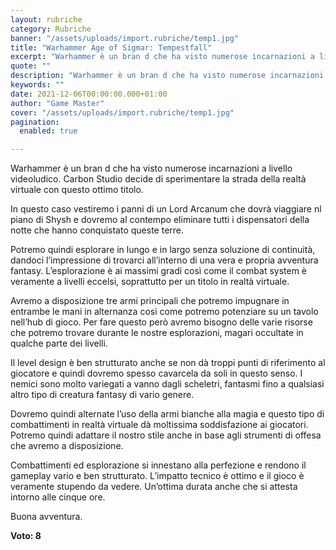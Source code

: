 ```yaml
---
layout: rubriche
category: Rubriche
banner: "/assets/uploads/import.rubriche/temp1.jpg"
title: "Warhammer Age of Sigmar: Tempestfall"
excerpt: "Warhammer è un bran d che ha visto numerose incarnazioni a livello videoludico. Carbon Studio decide di sperimentare la strada della realtà virtuale con questo ottimo titolo. In questo caso vestiremo i panni di un Lord Arcanum che dovrà viaggiare nl piano di Shysh e dovremo al contempo eliminare tutti i dispensatori della notte che [&hellip"
quote: ""
description: "Warhammer è un bran d che ha visto numerose incarnazioni a livello videoludico. Carbon Studio decide di sperimentare la strada della realtà virtuale con questo ottimo titolo. In questo caso vestiremo i panni di un Lord Arcanum che dovrà viaggiare nl piano di Shysh e dovremo al contempo eliminare tutti i dispensatori della notte che [&hellip"
keywords: ""
date: 2021-12-06T00:00:00.000+01:00
author: "Game Master"
cover: "/assets/uploads/import.rubriche/temp1.jpg"
pagination:
  enabled: true

---
```


Warhammer è un bran d che ha visto numerose incarnazioni a livello videoludico. Carbon Studio decide di sperimentare la strada della realtà virtuale con questo ottimo titolo.

In questo caso vestiremo i panni di un Lord Arcanum che dovrà viaggiare nl piano di Shysh e dovremo al contempo eliminare tutti i dispensatori della notte che hanno conquistato queste terre.

Potremo quindi esplorare in lungo e in largo senza soluzione di continuità, dandoci l’impressione di trovarci all’interno di una vera e propria avventura fantasy. L’esplorazione è ai massimi gradi così come il combat system è veramente a livelli eccelsi, soprattutto per un titolo in realtà virtuale.

Avremo a disposizione tre armi principali che potremo impugnare in entrambe le mani in alternanza così come potremo potenziare su un tavolo nell’hub di gioco. Per fare questo però avremo bisogno delle varie risorse che potremo trovare durante le nostre esplorazioni, magari occultate in qualche parte dei livelli.

Il level design è ben strutturato anche se non dà troppi punti di riferimento al giocatore e quindi dovremo spesso cavarcela da soli in questo senso. I nemici sono molto variegati a vanno dagli scheletri, fantasmi fino a qualsiasi altro tipo di creatura fantasy di vario genere.

Dovremo quindi alternate l’uso della armi bianche alla magia e questo tipo di combattimenti in realtà virtuale dà moltissima soddisfazione ai giocatori. Potremo quindi adattare il nostro stile anche in base agli strumenti di offesa che avremo a disposizione.

Combattimenti ed esplorazione si innestano alla perfezione e rendono il gameplay vario e ben strutturato. L’impatto tecnico è ottimo e il gioco è veramente stupendo da vedere. Un’ottima durata anche che si attesta intorno alle cinque ore.

Buona avventura.

**Voto: 8**